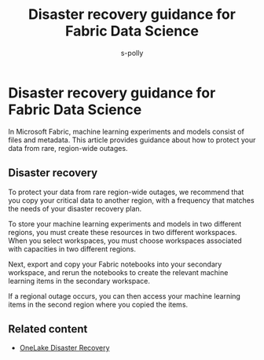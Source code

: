 ﻿---
title: Disaster recovery guidance for Fabric Data Science
description: Guidance for disaster recovery in Fabric Data Science
ms.reviewer: midesa
reviewer: midesa
ms.author: scottpolly
author: s-polly
ms.topic: conceptual
ms.custom: 
ms.date: 04/10/2025
---

# Disaster recovery guidance for Fabric Data Science

In Microsoft Fabric, machine learning experiments and models consist of files and metadata. This article provides guidance about how to protect your data from rare, region-wide outages.

## Disaster recovery

To protect your data from rare region-wide outages, we recommend that you copy your critical data to another region, with a frequency that matches the needs of your disaster recovery plan.

To store your machine learning experiments and models in two different regions, you must create these resources in two different workspaces. When you select workspaces, you must choose workspaces associated with capacities in two different regions.

Next, export and copy your Fabric notebooks into your secondary workspace, and rerun the notebooks to create the relevant machine learning items in the secondary workspace.

If a regional outage occurs, you can then access your machine learning items in the second region where you copied the items.

## Related content

- [OneLake Disaster Recovery](../onelake/onelake-disaster-recovery.md)
